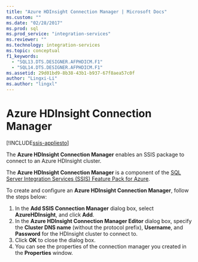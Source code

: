 ```yaml
---
title: "Azure HDInsight Connection Manager | Microsoft Docs"
ms.custom: ""
ms.date: "02/28/2017"
ms.prod: sql
ms.prod_service: "integration-services"
ms.reviewer: ""
ms.technology: integration-services
ms.topic: conceptual
f1_keywords: 
  - "SQL13.DTS.DESIGNER.AFPHDICM.F1"
  - "SQL14.DTS.DESIGNER.AFPHDICM.F1"
ms.assetid: 29d01bd9-8b38-43b1-b937-67f8aea57c0f
author: "Lingxi-Li"
ms.author: "lingxl"
---
```

# Azure HDInsight Connection Manager

[!INCLUDE[ssis-appliesto](../../includes/ssis-appliesto-ssvrpluslinux-asdb-asdw-xxx.md)]


The **Azure HDInsight Connection Manager** enables an SSIS package to connect to an Azure HDInsight cluster.

The **Azure HDInsight Connection Manager** is a component of the [SQL Server Integration Services (SSIS) Feature Pack for Azure](../../integration-services/azure-feature-pack-for-integration-services-ssis.md).

To create and configure an **Azure HDInsight Connection Manager**, follow the steps below:

1. In the **Add SSIS Connection Manager** dialog box, select **AzureHDInsight**, and click **Add**.
2. In the **Azure HDInsight Connection Manager Editor** dialog box, specify the **Cluster DNS name** (without the protocol prefix), **Username**, and **Password** for the HDInsight cluster to connect to.
3. Click **OK** to close the dialog box.
4. You can see the properties of the connection manager you created in the **Properties** window.
